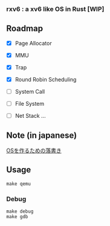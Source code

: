### rxv6 : a xv6 like OS in Rust [WIP]


## Roadmap
+ [x] Page Allocator
+ [x] MMU
+ [x] Trap
+ [x] Round Robin Scheduling
+ [ ] System Call
+ [ ] File System
+ [ ] Net Stack
...


## Note (in japanese)
[OSを作るための落書き](https://zenn.dev/chiask/articles/00d91c33e0b241)


## Usage

```
make qemu
```

### Debug
```
make debug 
make gdb
```



